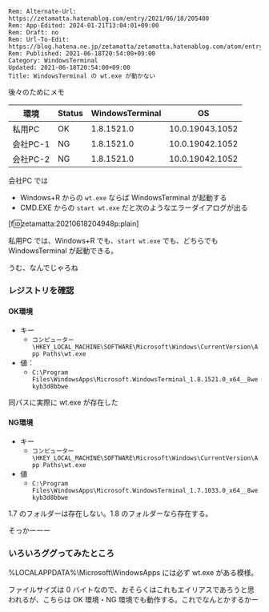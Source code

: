```header
Rem: Alternate-Url: https://zetamatta.hatenablog.com/entry/2021/06/18/205400
Rem: App-Edited: 2024-01-21T13:04:01+09:00
Rem: Draft: no
Rem: Url-To-Edit: https://blog.hatena.ne.jp/zetamatta/zetamatta.hatenablog.com/atom/entry/26006613777364601
Rem: Published: 2021-06-18T20:54:00+09:00
Category: WindowsTerminal
Updated: 2021-06-18T20:54:00+09:00
Title: WindowsTerminal の wt.exe が動かない
```
後々のためにメモ

環境 | Status | WindowsTerminal | OS
-|-|-|-
私用PC | OK | 1.8.1521.0 | 10.0.19043.1052
会社PC-1 | NG |  1.8.1521.0  | 10.0.19042.1052
会社PC-2 | NG |  1.8.1521.0  | 10.0.19042.1052

会社PC では

- Windows+R からの `wt.exe` ならば WindowsTerminal が起動する
- CMD.EXE からの `start wt.exe` だと次のようなエラーダイアログが出る

[f:id:zetamatta:20210618204948p:plain]

私用PC では、Windows+R でも、`start wt.exe` でも、どちらでも WindowsTerminal が起動できる。

うむ、なんでじゃろね

### レジストリを確認

#### OK環境

* キー
    * `コンピューター\HKEY_LOCAL_MACHINE\SOFTWARE\Microsoft\Windows\CurrentVersion\App Paths\wt.exe`
* 値：
    * `C:\Program Files\WindowsApps\Microsoft.WindowsTerminal_1.8.1521.0_x64__8wekyb3d8bbwe`

同パスに実際に wt.exe が存在した

#### NG環境

* キー
    * `コンピューター\HKEY_LOCAL_MACHINE\SOFTWARE\Microsoft\Windows\CurrentVersion\App Paths\wt.exe`
* 値
    * `C:\Program Files\WindowsApps\Microsoft.WindowsTerminal_1.7.1033.0_x64__8wekyb3d8bbwe`

1.7 のフォルダーは存在しない。1.8 のフォルダーなら存在する。

そっかーーー

### いろいろググってみたところ

%LOCALAPPDATA%\Microsoft\WindowsApps には必ず wt.exe がある模様。

ファイルサイズは 0 バイトなので、おそらくはこれもエイリアスであろうと思われるが、こちらは OK 環境・NG 環境でも動作する。これでなんとかするかー
